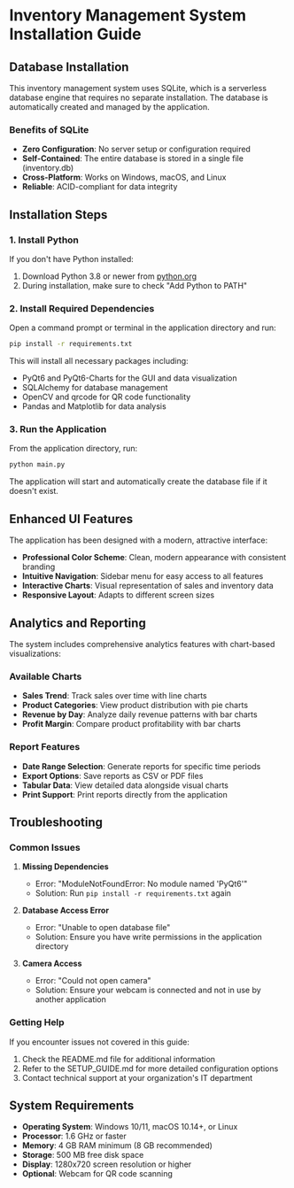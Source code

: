 # Inventory Management System Installation Guide

## Database Installation

This inventory management system uses SQLite, which is a serverless database engine that requires no separate installation. The database is automatically created and managed by the application.

### Benefits of SQLite

- **Zero Configuration**: No server setup or configuration required
- **Self-Contained**: The entire database is stored in a single file (inventory.db)
- **Cross-Platform**: Works on Windows, macOS, and Linux
- **Reliable**: ACID-compliant for data integrity

## Installation Steps

### 1. Install Python

If you don't have Python installed:

1. Download Python 3.8 or newer from [python.org](https://www.python.org/downloads/)
2. During installation, make sure to check "Add Python to PATH"

### 2. Install Required Dependencies

Open a command prompt or terminal in the application directory and run:

```bash
pip install -r requirements.txt
```

This will install all necessary packages including:
- PyQt6 and PyQt6-Charts for the GUI and data visualization
- SQLAlchemy for database management
- OpenCV and qrcode for QR code functionality
- Pandas and Matplotlib for data analysis

### 3. Run the Application

From the application directory, run:

```bash
python main.py
```

The application will start and automatically create the database file if it doesn't exist.

## Enhanced UI Features

The application has been designed with a modern, attractive interface:

- **Professional Color Scheme**: Clean, modern appearance with consistent branding
- **Intuitive Navigation**: Sidebar menu for easy access to all features
- **Interactive Charts**: Visual representation of sales and inventory data
- **Responsive Layout**: Adapts to different screen sizes

## Analytics and Reporting

The system includes comprehensive analytics features with chart-based visualizations:

### Available Charts

- **Sales Trend**: Track sales over time with line charts
- **Product Categories**: View product distribution with pie charts
- **Revenue by Day**: Analyze daily revenue patterns with bar charts
- **Profit Margin**: Compare product profitability with bar charts

### Report Features

- **Date Range Selection**: Generate reports for specific time periods
- **Export Options**: Save reports as CSV or PDF files
- **Tabular Data**: View detailed data alongside visual charts
- **Print Support**: Print reports directly from the application

## Troubleshooting

### Common Issues

1. **Missing Dependencies**
   - Error: "ModuleNotFoundError: No module named 'PyQt6'"
   - Solution: Run `pip install -r requirements.txt` again

2. **Database Access Error**
   - Error: "Unable to open database file"
   - Solution: Ensure you have write permissions in the application directory

3. **Camera Access**
   - Error: "Could not open camera"
   - Solution: Ensure your webcam is connected and not in use by another application

### Getting Help

If you encounter issues not covered in this guide:

1. Check the README.md file for additional information
2. Refer to the SETUP_GUIDE.md for more detailed configuration options
3. Contact technical support at your organization's IT department

## System Requirements

- **Operating System**: Windows 10/11, macOS 10.14+, or Linux
- **Processor**: 1.6 GHz or faster
- **Memory**: 4 GB RAM minimum (8 GB recommended)
- **Storage**: 500 MB free disk space
- **Display**: 1280x720 screen resolution or higher
- **Optional**: Webcam for QR code scanning